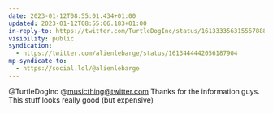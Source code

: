 ```yaml
---
date: 2023-01-12T08:55:01.434+01:00
updated: 2023-01-12T08:55:06.183+01:00
in-reply-to: https://twitter.com/TurtleDogInc/status/1613333563155578881
visibility: public
syndication:
  - https://twitter.com/alienlebarge/status/1613444442056187904
mp-syndicate-to:
  - https://social.lol/@alienlebarge
---
```

@TurtleDogInc @musicthing@twitter.com Thanks for the information guys. This stuff looks really good (but expensive)
